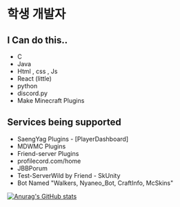 # 학생 개발자
## I Can do this..
- C
- Java
- Html , css , Js
- React (little)
- python
- discord.py
- Make Minecraft Plugins
## Services being supported
- SaengYag Plugins - [PlayerDashboard]
- MDWMC Plugins
- Friend-server Plugins
- profilecord.com/home
- JBBPorum
- Test-ServerWild by Friend - SkUnity
- Bot Named "Walkers, Nyaneo_Bot, CraftInfo, McSkins"


[![Anurag's GitHub stats](https://github-readme-stats.vercel.app/api?username=FlagFan34272)](https://github.com/anuraghazra/github-readme-stats)

<!---
FlagFan34272/FlagFan34272 is a ✨ special ✨ repository because its `README.md` (this file) appears on your GitHub profile.
You can click the Preview link to take a look at your changes.
--->
